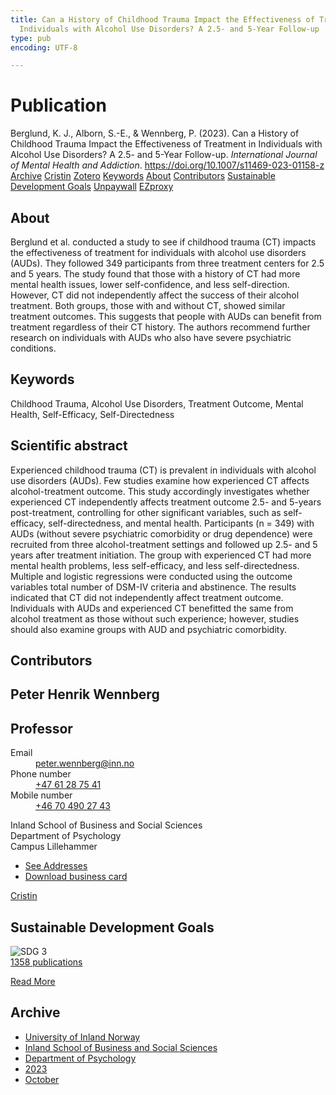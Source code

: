 ```yaml
---
title: Can a History of Childhood Trauma Impact the Effectiveness of Treatment in
  Individuals with Alcohol Use Disorders? A 2.5- and 5-Year Follow-up
type: pub
encoding: UTF-8

---
```

<h1>Publication</h1>
<article id="csl-bib-container-YU9BPDQU" class="csl-bib-container">
  <div class="csl-bib-body"> <div class="csl-entry">Berglund, K. J., Alborn, S.-E., &#38; Wennberg, P. (2023). Can a History of Childhood Trauma Impact the Effectiveness of Treatment in Individuals with Alcohol Use Disorders? A 2.5- and 5-Year Follow-up. <i>International Journal of Mental Health and Addiction</i>. <a href="https://doi.org/10.1007/s11469-023-01158-z">https://doi.org/10.1007/s11469-023-01158-z</a></div> </div>
  <div class="csl-bib-buttons">
    <a href="#taxonomy-article-YU9BPDQU" alt="archive" class="csl-bib-button">Archive</a>
    <a href="https://app.cristin.no/results/show.jsf?id=2190582" alt="Cristin" class="csl-bib-button">Cristin</a>
    <a href="http://zotero.org/groups/5881554/items/YU9BPDQU" alt="Zotero" class="csl-bib-button">Zotero</a>
    <a href="#keywords-article-YU9BPDQU" alt="keywords" class="csl-bib-button">Keywords</a>
    <a href="#about-article-YU9BPDQU" alt="about_pub" class="csl-bib-button">About</a>
    <a href="#contributors-article-YU9BPDQU" alt="contributors" class="csl-bib-button">Contributors</a>
    <a href="#sdg-article-YU9BPDQU" alt="sdg" class="csl-bib-button">Sustainable Development Goals</a>
    <a href="https://link.springer.com/content/pdf/10.1007/s11469-023-01158-z.pdf" alt="Unpaywall" class="csl-bib-button">Unpaywall</a>
    <a href="https://link.springer.com/content/pdf/10.1007/s11469-023-01158-z.pdf" alt="EZproxy" class="csl-bib-button">EZproxy</a>
  </div>
  <div id="csl-bib-meta-container-YU9BPDQU"></div>
</article>
<div id="csl-bib-meta-YU9BPDQU" class="csl-bib-meta">
  <article id="about-article-YU9BPDQU" class="about_pub-article">
    <h1>About</h1>
    Berglund et al. conducted a study to see if childhood trauma (CT) impacts the effectiveness of treatment for individuals with alcohol use disorders (AUDs). They followed 349 participants from three treatment centers for 2.5 and 5 years. The study found that those with a history of CT had more mental health issues, lower self-confidence, and less self-direction. However, CT did not independently affect the success of their alcohol treatment. Both groups, those with and without CT, showed similar treatment outcomes. This suggests that people with AUDs can benefit from treatment regardless of their CT history. The authors recommend further research on individuals with AUDs who also have severe psychiatric conditions.
  </article>
  <article id="keywords-article-YU9BPDQU" class="keywords-article">
    <h1>Keywords</h1>
    Childhood Trauma, Alcohol Use Disorders, Treatment Outcome, Mental Health, Self-Efficacy, Self-Directedness
  </article>
  <article id="abstract-article-YU9BPDQU" class="abstract-article">
    <h1>Scientific abstract</h1>
    Experienced childhood trauma (CT) is prevalent in individuals with alcohol use disorders (AUDs). Few studies examine how experienced CT affects alcohol-treatment outcome. This study accordingly investigates whether experienced CT independently affects treatment outcome 2.5- and 5-years post-treatment, controlling for other significant variables, such as self-efficacy, self-directedness, and mental health. Participants (n = 349) with AUDs (without severe psychiatric comorbidity or drug dependence) were recruited from three alcohol-treatment settings and followed up 2.5- and 5 years after treatment initiation. The group with experienced CT had more mental health problems, less self-efficacy, and less self-directedness. Multiple and logistic regressions were conducted using the outcome variables total number of DSM-IV criteria and abstinence. The results indicated that CT did not independently affect treatment outcome. Individuals with AUDs and experienced CT benefitted the same from alcohol treatment as those without such experience; however, studies should also examine groups with AUD and psychiatric comorbidity.
  </article>
  <article id="contributors-article-YU9BPDQU" class="contributors-article">
    <h1>Contributors</h1>
    <div class="personas"> <div class="vrtx-hinn-person-card"> <div class="photo"> <i class="lar la-user-circle missing-person"></i> </div> <div class="info"> <hgroup><h1>Peter Henrik Wennberg</h1> <h2>Professor</h2> </hgroup><dl> <dt>Email</dt> <dd> <a href="mailto:peter.wennberg@inn.no">peter.wennberg@inn.no</a> </dd> <dt>Phone number</dt> <dd><a href="tel:+4761287541"> +47 61 28 75 41 </a></dd> <dt>Mobile number</dt> <dd><a href="tel:+46704902743"> +46 70 490 27 43 </a></dd> </dl> <p> Inland School of Business and Social Sciences<br> Department of Psychology<br> Campus Lillehammer </p> <ul class="vrtx-hinn-links"> <li><a href="https://www.inn.no/english/find-an-employee/peter-wennberg.html#vrtx-hinn-addresses">See Addresses</a></li> <li><a href="https://www.inn.no/english/find-an-employee/peter-wennberg.html?vrtx=vcf">Download business card</a></li> </ul> </div> </div> <a href="https://app.cristin.no/persons/show.jsf?id=1497957" alt="Cristin URL" class="personas-cristin">Cristin</a> </div>
  </article>
  <article id="sdg-article-YU9BPDQU" class="sdg-article">
    <h1>Sustainable Development Goals</h1>
    <div class="sdg-container"><div id="sdg3" class="sdg">
        <img src="{{< params subfolder >}}images/sdg/sdg03_en.png" class="image" alt="SDG 3">
        <div class="sdg-overlay">
          <a href="{{< params subfolder >}}en/archive/?sdg=3#archive" class="sdg-publication-count"><span>1358</span> publications</a>
          <p><a href="https://sdgs.un.org/goals/goal3" class="sdg-read-more">Read More</a></p>
        </div>
      </div></div>
  </article>
  <article id="taxonomy-article-YU9BPDQU" class="taxonomy-article">
    <h1>Archive</h1>
    <ul>
      <li><a href="{{< params subfolder >}}en/archive/?key=3DCRN523">University of Inland Norway</a></li>
      <li><a href="{{< params subfolder >}}en/archive/?key=DU8Q9LN9">Inland School of Business and Social Sciences</a></li>
      <li><a href="{{< params subfolder >}}en/archive/?key=KTD9NXA8">Department of Psychology</a></li>
      <li><a href="{{< params subfolder >}}en/archive/?key=E5HY97HN">2023</a></li>
      <li><a href="{{< params subfolder >}}en/archive/?key=IT7RYHN5">October</a></li>
    </ul>
  </article>
</div>
